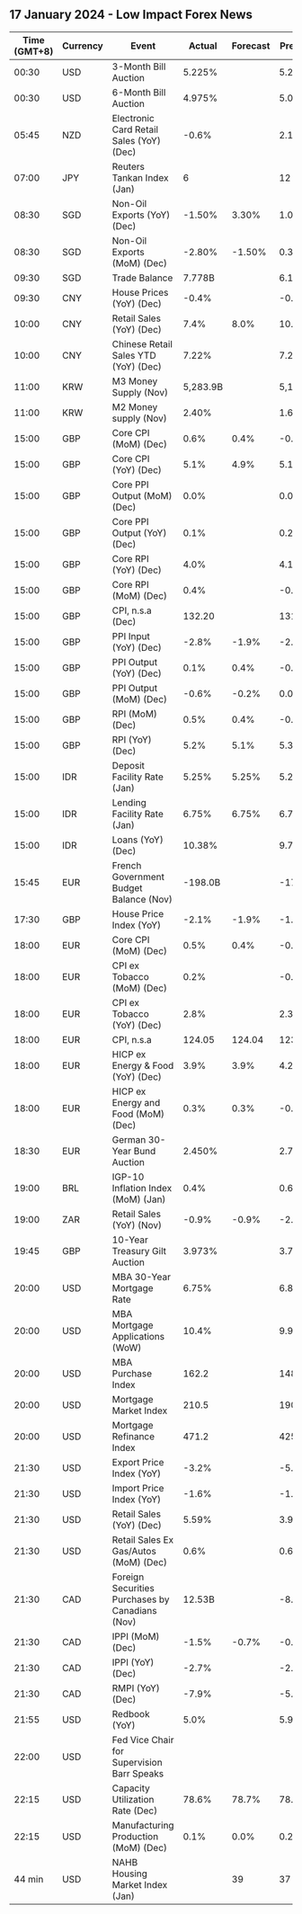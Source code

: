 ## 17 January 2024 - Low Impact Forex News

| Time (GMT+8) | Currency | Event | Actual | Forecast | Previous |
|------|----------|-------|--------|----------|----------|
| 00:30 | USD | 3-Month Bill Auction | 5.225% |  | 5.235% |
| 00:30 | USD | 6-Month Bill Auction | 4.975% |  | 5.030% |
| 05:45 | NZD | Electronic Card Retail Sales (YoY) (Dec) | -0.6% |  | 2.1% |
| 07:00 | JPY | Reuters Tankan Index (Jan) | 6 |  | 12 |
| 08:30 | SGD | Non-Oil Exports (YoY) (Dec) | -1.50% | 3.30% | 1.00% |
| 08:30 | SGD | Non-Oil Exports (MoM) (Dec) | -2.80% | -1.50% | 0.30% |
| 09:30 | SGD | Trade Balance | 7.778B |  | 6.153B |
| 09:30 | CNY | House Prices (YoY) (Dec) | -0.4% |  | -0.2% |
| 10:00 | CNY | Retail Sales (YoY) (Dec) | 7.4% | 8.0% | 10.1% |
| 10:00 | CNY | Chinese Retail Sales YTD (YoY) (Dec) | 7.22% |  | 7.20% |
| 11:00 | KRW | M3 Money Supply (Nov) | 5,283.9B |  | 5,177.0B |
| 11:00 | KRW | M2 Money supply (Nov) | 2.40% |  | 1.60% |
| 15:00 | GBP | Core CPI (MoM) (Dec) | 0.6% | 0.4% | -0.3% |
| 15:00 | GBP | Core CPI (YoY) (Dec) | 5.1% | 4.9% | 5.1% |
| 15:00 | GBP | Core PPI Output (MoM) (Dec) | 0.0% |  | 0.0% |
| 15:00 | GBP | Core PPI Output (YoY) (Dec) | 0.1% |  | 0.2% |
| 15:00 | GBP | Core RPI (YoY) (Dec) | 4.0% |  | 4.1% |
| 15:00 | GBP | Core RPI (MoM) (Dec) | 0.4% |  | -0.2% |
| 15:00 | GBP | CPI, n.s.a (Dec) | 132.20 |  | 131.70 |
| 15:00 | GBP | PPI Input (YoY) (Dec) | -2.8% | -1.9% | -2.7% |
| 15:00 | GBP | PPI Output (YoY) (Dec) | 0.1% | 0.4% | -0.1% |
| 15:00 | GBP | PPI Output (MoM) (Dec) | -0.6% | -0.2% | 0.0% |
| 15:00 | GBP | RPI (MoM) (Dec) | 0.5% | 0.4% | -0.1% |
| 15:00 | GBP | RPI (YoY) (Dec) | 5.2% | 5.1% | 5.3% |
| 15:00 | IDR | Deposit Facility Rate (Jan) | 5.25% | 5.25% | 5.25% |
| 15:00 | IDR | Lending Facility Rate (Jan) | 6.75% | 6.75% | 6.75% |
| 15:00 | IDR | Loans (YoY) (Dec) | 10.38% |  | 9.74% |
| 15:45 | EUR | French Government Budget Balance (Nov) | -198.0B |  | -177.7B |
| 17:30 | GBP | House Price Index (YoY) | -2.1% | -1.9% | -1.3% |
| 18:00 | EUR | Core CPI (MoM) (Dec) | 0.5% | 0.4% | -0.6% |
| 18:00 | EUR | CPI ex Tobacco (MoM) (Dec) | 0.2% |  | -0.6% |
| 18:00 | EUR | CPI ex Tobacco (YoY) (Dec) | 2.8% |  | 2.3% |
| 18:00 | EUR | CPI, n.s.a | 124.05 | 124.04 | 123.85 |
| 18:00 | EUR | HICP ex Energy & Food (YoY) (Dec) | 3.9% | 3.9% | 4.2% |
| 18:00 | EUR | HICP ex Energy and Food (MoM) (Dec) | 0.3% | 0.3% | -0.5% |
| 18:30 | EUR | German 30-Year Bund Auction | 2.450% |  | 2.760% |
| 19:00 | BRL | IGP-10 Inflation Index (MoM) (Jan) | 0.4% |  | 0.6% |
| 19:00 | ZAR | Retail Sales (YoY) (Nov) | -0.9% | -0.9% | -2.5% |
| 19:45 | GBP | 10-Year Treasury Gilt Auction | 3.973% |  | 3.739% |
| 20:00 | USD | MBA 30-Year Mortgage Rate | 6.75% |  | 6.81% |
| 20:00 | USD | MBA Mortgage Applications (WoW) | 10.4% |  | 9.9% |
| 20:00 | USD | MBA Purchase Index | 162.2 |  | 148.6 |
| 20:00 | USD | Mortgage Market Index | 210.5 |  | 190.6 |
| 20:00 | USD | Mortgage Refinance Index | 471.2 |  | 425.4 |
| 21:30 | USD | Export Price Index (YoY) | -3.2% |  | -5.2% |
| 21:30 | USD | Import Price Index (YoY) | -1.6% |  | -1.4% |
| 21:30 | USD | Retail Sales (YoY) (Dec) | 5.59% |  | 3.97% |
| 21:30 | USD | Retail Sales Ex Gas/Autos (MoM) (Dec) | 0.6% |  | 0.6% |
| 21:30 | CAD | Foreign Securities Purchases by Canadians (Nov) | 12.53B |  | -8.20B |
| 21:30 | CAD | IPPI (MoM) (Dec) | -1.5% | -0.7% | -0.3% |
| 21:30 | CAD | IPPI (YoY) (Dec) | -2.7% |  | -2.0% |
| 21:30 | CAD | RMPI (YoY) (Dec) | -7.9% |  | -5.4% |
| 21:55 | USD | Redbook (YoY) | 5.0% |  | 5.9% |
| 22:00 | USD | Fed Vice Chair for Supervision Barr Speaks |  |  |  |
| 22:15 | USD | Capacity Utilization Rate (Dec) | 78.6% | 78.7% | 78.6% |
| 22:15 | USD | Manufacturing Production (MoM) (Dec) | 0.1% | 0.0% | 0.2% |
| 44 min | USD | NAHB Housing Market Index (Jan) |  | 39 | 37 |
